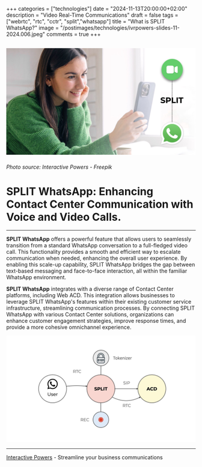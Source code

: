 +++
categories = ["technologies"]
date = "2024-11-13T20:00:00+02:00"
description = "Video Real-Time Communications"
draft = false
tags = ["webrtc", "rtc", "cctr", "split","whatsapp"]
title = "What is SPLIT WhatsApp?"
image = "/postimages/technologies/ivrpowers-slides-11-2024.006.jpeg"
comments = true
+++

![SPLIT WhatsApp](/postimages/technologies/ivrpowers-slides-11-2024.006.jpeg)
-------
###### Photo source: Interactive Powers - Freepik

# SPLIT WhatsApp: Enhancing Contact Center Communication with Voice and Video Calls.
---

**SPLIT WhatsApp** offers a powerful feature that allows users to seamlessly transition from a standard WhatsApp conversation to a full-fledged video call. This functionality provides a smooth and efficient way to escalate communication when needed, enhancing the overall user experience. By enabling this scale-up capability, SPLIT WhatsApp bridges the gap between text-based messaging and face-to-face interaction, all within the familiar WhatsApp environment.

**SPLIT WhatsApp** integrates with a diverse range of Contact Center platforms, including Web ACD. This integration allows businesses to leverage SPLIT WhatsApp's features within their existing customer service infrastructure, streamlining communication processes. By connecting SPLIT WhatsApp with various Contact Center solutions, organizations can enhance customer engagement strategies, improve response times, and provide a more cohesive omnichannel experience.

![Diagram SPLIT WhatsApp](/postimages/technologies/ivrpowers-slides-11-2024.019.jpeg)

---
[Interactive Powers](http://www.ivrpowers.com/) - Streamline your business communications
